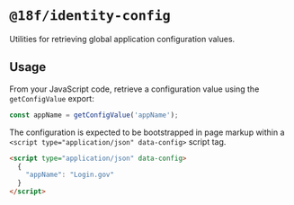 # `@18f/identity-config`

Utilities for retrieving global application configuration values.

## Usage

From your JavaScript code, retrieve a configuration value using the `getConfigValue` export:

```ts
const appName = getConfigValue('appName');
```

The configuration is expected to be bootstrapped in page markup within a `<script type="application/json" data-config>` script tag.

```html
<script type="application/json" data-config>
  {
    "appName": "Login.gov"
  }
</script>
```

